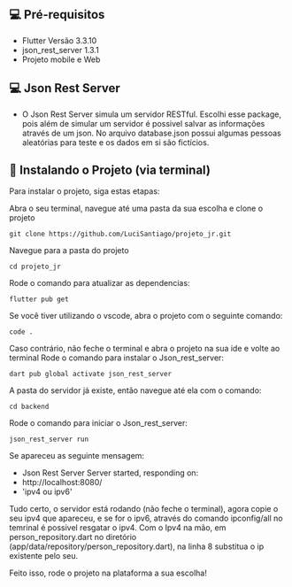 ## 💻 Pré-requisitos

* Flutter Versão 3.3.10
* json_rest_server 1.3.1
* Projeto mobile e Web

## 💻 Json Rest Server
* O Json Rest Server simula um servidor RESTful. Escolhi esse package, pois além de simular um servidor é possivel salvar as informações através de um json. No arquivo database.json possui algumas pessoas aleatórias para teste e os dados em si são fictícios.


## 🚀 Instalando o Projeto (via terminal)

Para instalar o projeto, siga estas etapas:

Abra o seu terminal, navegue até uma pasta da sua escolha e clone o projeto
```
git clone https://github.com/LuciSantiago/projeto_jr.git
```
Navegue para a pasta do projeto
```
cd projeto_jr
```
Rode o comando para atualizar as dependencias:
```
flutter pub get
```
Se você tiver utilizando o vscode, abra o projeto com o seguinte comando:
```
code .
```
Caso contrário, não feche o terminal e abra o projeto na sua ide e volte ao terminal
Rode o comando para instalar o Json_rest_server:
```
dart pub global activate json_rest_server
```
A pasta do servidor já existe, então navegue até ela com o comando:
```
cd backend
```
Rode o comando para iniciar o Json_rest_server:
```
json_rest_server run
```
Se apareceu as seguinte mensagem:
- Json Rest Server Server started, responding on:
- http://localhost:8080/
- 'ipv4 ou ipv6'

Tudo certo, o servidor está rodando (não feche o terminal), agora copie o seu ipv4 que apareceu, e se for o ipv6,
através do comando ipconfig/all no temrinal é possivel resgatar o ipv4.
Com o Ipv4 na mão, em person_repository.dart no diretório (app/data/repository/person_repository.dart), na linha
8 substitua o ip existente pelo seu.

Feito isso, rode o projeto na plataforma a sua escolha!

